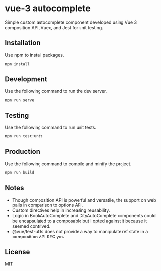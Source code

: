 # vue-3 autocomplete

Simple custom autocomplete component developed using Vue 3 composition API, Vuex, and Jest for unit testing.

## Installation

Use npm to install packages.

```bash
npm install
```

## Development

Use the following command to run the dev server.

```bash
npm run serve
```

## Testing

Use the following command to run unit tests.

```bash
npm run test:unit
```

## Production

Use the following command to compile and minify the project.

```bash
npm run build
```

## Notes

- Though composition API is powerful and versatile, the support on web pails in comparison to options API.
- Custom directives help in increasing reusability.
- Logic in BookAutoComplete and CityAutoComplete components could be encapsulated to a composable but I opted against it because it seemed contrived.
- @vue/test-utils does not provide a way to manipulate ref state in a composition API SFC yet.

## License

[MIT](https://choosealicense.com/licenses/mit/)

